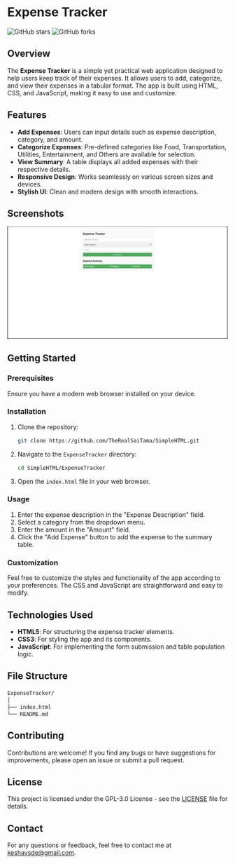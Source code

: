 # Expense Tracker

![GitHub stars](https://img.shields.io/github/stars/TheRealSaiTama/SimpleHTML?style=social)
![GitHub forks](https://img.shields.io/github/forks/TheRealSaiTama/SimpleHTML?style=social)

## Overview

The **Expense Tracker** is a simple yet practical web application designed to help users keep track of their expenses. It allows users to add, categorize, and view their expenses in a tabular format. The app is built using HTML, CSS, and JavaScript, making it easy to use and customize.

## Features

- **Add Expenses**: Users can input details such as expense description, category, and amount.
- **Categorize Expenses**: Pre-defined categories like Food, Transportation, Utilities, Entertainment, and Others are available for selection.
- **View Summary**: A table displays all added expenses with their respective details.
- **Responsive Design**: Works seamlessly on various screen sizes and devices.
- **Stylish UI**: Clean and modern design with smooth interactions.

## Screenshots

![Expense Tracker Screenshot](screenshot.png)

## Getting Started

### Prerequisites

Ensure you have a modern web browser installed on your device.

### Installation

1. Clone the repository:
   ```bash
   git clone https://github.com/TheRealSaiTama/SimpleHTML.git
   ```

2. Navigate to the `ExpenseTracker` directory:
   ```bash
   cd SimpleHTML/ExpenseTracker
   ```

3. Open the `index.html` file in your web browser.

### Usage

1. Enter the expense description in the "Expense Description" field.
2. Select a category from the dropdown menu.
3. Enter the amount in the "Amount" field.
4. Click the "Add Expense" button to add the expense to the summary table.

### Customization

Feel free to customize the styles and functionality of the app according to your preferences. The CSS and JavaScript are straightforward and easy to modify.

## Technologies Used

- **HTML5**: For structuring the expense tracker elements.
- **CSS3**: For styling the app and its components.
- **JavaScript**: For implementing the form submission and table population logic.

## File Structure

```
ExpenseTracker/
│
├── index.html
└── README.md
```

## Contributing

Contributions are welcome! If you find any bugs or have suggestions for improvements, please open an issue or submit a pull request.

## License

This project is licensed under the GPL-3.0 License - see the [LICENSE](../../LICENSE) file for details.

## Contact

For any questions or feedback, feel free to contact me at [keshavsde@gmail.com](mailto:keshavsde@gmail.com).

